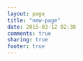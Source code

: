 ```yaml
---
layout: page
title: "new-page"
date: 2015-03-12 02:38
comments: true
sharing: true
footer: true
---
```

